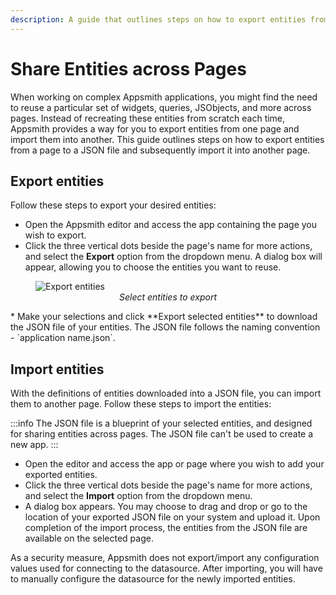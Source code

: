 ```yaml
---
description: A guide that outlines steps on how to export entities from a page to a JSON file and subsequently import it into another page.
---
```


# Share Entities across Pages

When working on complex Appsmith applications, you might find the need to reuse a particular set of widgets, queries, JSObjects, and more across pages. Instead of recreating these entities from scratch each time, Appsmith provides a way for you to export entities from one page and import them into another. This guide outlines steps on how to export entities from a page to a JSON file and subsequently import it into another page.

## Export entities

Follow these steps to export your desired entities:

* Open the Appsmith editor and access the app containing the page you wish to export.
* Click the three vertical dots beside the page's name for more actions, and select the **Export** option from the dropdown menu. A dialog box will appear, allowing you to choose the entities you want to reuse.
<figure>
  <img src="/img/share-entities-across-pages-export.png" style= {{width:"640px", height:"auto"}} alt="Export entities"/>
  <figcaption align = "center"><i>Select entities to export</i></figcaption>
</figure>   
* Make your selections and click **Export selected entities** to download the JSON file of your entities. The JSON file follows the naming convention - `application name.json`.

## Import entities

With the definitions of entities downloaded into a JSON file, you can import them to another page. Follow these steps to import the entities:

:::info
The JSON file is a blueprint of your selected entities, and designed for sharing entities across pages. The JSON file can't be used to create a new app. 
:::

* Open the editor and access the app or page where you wish to add your exported entities.
* Click the three vertical dots beside the page's name for more actions, and select the **Import** option from the dropdown menu. 
 * A dialog box appears. You may choose to drag and drop or go to the location of your exported JSON file on your system and upload it. Upon completion of the import process, the entities from the JSON file are available on the selected page.

As a security measure, Appsmith does not export/import any configuration values used for connecting to the datasource. After importing, you will have to manually configure the datasource for the newly imported entities.